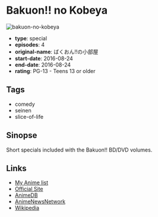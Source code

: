# Bakuon!! no Kobeya

![bakuon-no-kobeya](https://cdn.myanimelist.net/images/anime/9/83535.jpg)

-   **type**: special
-   **episodes**: 4
-   **original-name**: ばくおん!!の小部屋
-   **start-date**: 2016-08-24
-   **end-date**: 2016-08-24
-   **rating**: PG-13 - Teens 13 or older

## Tags

-   comedy
-   seinen
-   slice-of-life

## Sinopse

Short specials included with the Bakuon!! BD/DVD volumes.

## Links

-   [My Anime list](https://myanimelist.net/anime/34623/Bakuon_no_Kobeya)
-   [Official Site](http://bakuon-anime.com/)
-   [AnimeDB](http://anidb.info/perl-bin/animedb.pl?show=anime&aid=11253)
-   [AnimeNewsNetwork](http://www.animenewsnetwork.com/encyclopedia/anime.php?id=17959)
-   [Wikipedia](https://en.wikipedia.org/wiki/Bakuon!!)

